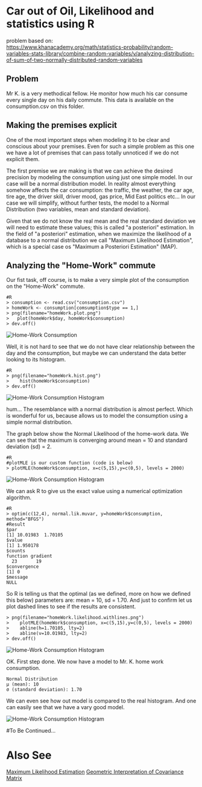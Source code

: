 # Car out of Oil, Likelihood and statistics using R

problem based on:  
https://www.khanacademy.org/math/statistics-probability/random-variables-stats-library/combine-random-variables/v/analyzing-distribution-of-sum-of-two-normally-distributed-random-variables

## Problem

Mr K. is a very methodical fellow. He monitor how much his car consume every single day on his daily commute. This data is available on the consumption.csv on this folder.

## Making the premises explicit
 
 One of the most important steps when modeling it to be clear and conscious about your premises. Even for such a simple problem as this one we have a lot of premises that can pass totally unnoticed if we do not explicit them.

 The first premise we are making is that we can achieve the desired precision by modeling the consumption using just one simple model. In our case will be a normal distribution model. In reality almost everything somehow affects the car consumption: the traffic, the weather, the car age, tire age, the driver skill, driver mood, gas price, Mid East politics etc... In our case we will simplify, without further tests, the model to a Normal Distribution (two variables, mean and standard deviation).

 Given that we do not know the real mean and the real standard deviation we will need to estimate these values; this is called "a posteriori" estimation. In the field of "a posteriori" estimation, when we maximize the likelihood of a database to a normal distribution we call "Maximum Likelihood Estimation", which is a special case os "Maximum a Posteriori Estimation" (MAP).

 ## Analyzing the "Home-Work" commute

 Our fist task, off course, is to make a very simple plot of the consumption on the "Home-Work" commute.

    #R
    > consumption <- read.csv("consumption.csv")
    > homeWork <- consumption[comsumption$type == 1,]    
    > png(filename="homeWork.plot.png")
    >   plot(homeWork$day, homeWork$consumption)
    > dev.off()

![Home-Work Consumption](homeWork.plot.png?raw=true)

Well, it is not hard to see that we do not have clear relationship between the day and the consumption, but maybe we can understand the data better looking to its histogram.

    #R
    > png(filename="homeWork.hist.png")
    >    hist(homeWork$consumption)
    > dev.off()

![Home-Work Consumption Histogram](homeWork.hist.png?raw=true)

hum... The resemblance with a normal distribution is almost perfect. Which is wonderful for us, because allows us to model the consumption using a simple normal distribution.

The graph below show the Normal Likelihood of the home-work data. We can see that the maximum is converging around mean = 10 and standard deviation (sd) = 2.

    #R
    #plotMLE is our custom function (code is below)
    > plotMLE(homeWork$consumption, x=c(5,15),y=c(0,5), levels = 2000)

![Home-Work Consumption Histogram](homeWork.likelihood.png?raw=true)

We can ask R to give us the exact value using a numerical optimization algorithm.

    #R
    > optim(c(12,4), normal.lik.muvar, y=homeWork$consumption, method="BFGS")
    #Result
    $par
    [1] 10.01983  1.70105
    $value
    [1] 1.950178
    $counts
    function gradient 
      23       19
    $convergence
    [1] 0
    $message
    NULL

So R is telling us that the optimal (as we defined, more on how we defined this below) parameters are: mean = 10, sd = 1.70. And just to confirm let us plot dashed lines to see if the results are consistent.

    > png(filename="homeWork.likelihood.withlines.png")
    >    plotMLE(homeWork$consumption, x=c(5,15),y=c(0,5), levels = 2000)
    >    abline(h=1.70105, lty=2)
    >    abline(v=10.01983, lty=2)
    > dev.off()

![Home-Work Consumption Histogram](homeWork.likelihood.withlines.png?raw=true)

OK. First step done. We now have a model to Mr. K. home work consumption.

    Normal Distribution
    μ (mean): 10
    σ (standard deviation): 1.70

We can even see how out model is compared to the real histogram. And one can easily see that we have a vary good model.

![Home-Work Consumption Histogram](homeWork.hist.model.png?raw=true)

#To Be Continued...

# Also See

[Maximum Likelihood Estimation](../maximumlikelihood.pdf)
[Geometric Interpretation of Covariance Matrix](../GeometricInterpretationOfCovarianceMatrix.pdf)

